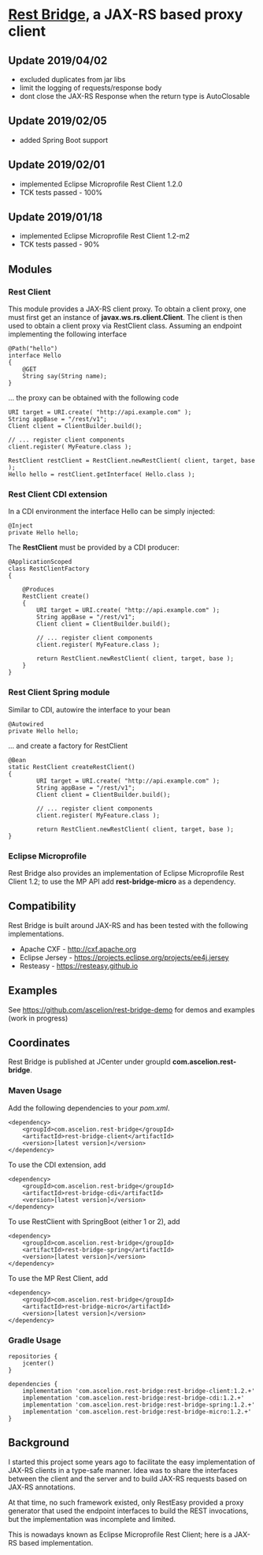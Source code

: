# [Rest Bridge](https://github.com/ascelion/rest-bridge), a JAX-RS based proxy client

## Update 2019/04/02

- excluded duplicates from jar libs
- limit the logging of requests/response body
- dont close the JAX-RS Response when the return type is AutoClosable

## Update 2019/02/05

- added Spring Boot support

## Update 2019/02/01

- implemented Eclipse Microprofile Rest Client 1.2.0
- TCK tests passed - 100%

## Update 2019/01/18

- implemented Eclipse Microprofile Rest Client 1.2-m2
- TCK tests passed - 90%


## Modules

### Rest Client

This module provides a JAX-RS client proxy. To obtain a client proxy, one must first get an instance of **javax.ws.rs.client.Client**.
The client is then used to obtain a client proxy via RestClient class. Assuming an endpoint implementing the following interface

	@Path("hello")
	interface Hello
	{
		@GET
		String say(String name);
	}

... the proxy can be obtained with the following code

	URI target = URI.create( "http://api.example.com" );
	String appBase = "/rest/v1";
	Client client = ClientBuilder.build();

	// ... register client components
	client.register( MyFeature.class );

	RestClient restClient = RestClient.newRestClient( client, target, base );
	Hello hello = restClient.getInterface( Hello.class );
	
### Rest Client CDI extension

In a CDI environment the interface Hello can be simply injected:

	@Inject
	private Hello hello;

The **RestClient** must be provided by a CDI producer:

	@ApplicationScoped
	class RestClientFactory
	{
	
		@Produces
		RestClient create()
		{
			URI target = URI.create( "http://api.example.com" );
			String appBase = "/rest/v1";
			Client client = ClientBuilder.build();

			// ... register client components
			client.register( MyFeature.class );

			return RestClient.newRestClient( client, target, base );
		}
	}
	
### Rest Client Spring module

Similar to CDI, autowire the interface to your bean

	@Autowired
	private Hello hello;

... and create a factory for RestClient

	@Bean
	static RestClient createRestClient()
	{
			URI target = URI.create( "http://api.example.com" );
			String appBase = "/rest/v1";
			Client client = ClientBuilder.build();

			// ... register client components
			client.register( MyFeature.class );

			return RestClient.newRestClient( client, target, base );
	}

### Eclipse Microprofile

Rest Bridge also provides an implementation of Eclipse Microprofile Rest Client 1.2; to use the MP API add **rest-bridge-micro** as a dependency.

## Compatibility

Rest Bridge is built around JAX-RS and has been tested with the following implementations.
 - Apache CXF - http://cxf.apache.org
 - Eclipse Jersey - https://projects.eclipse.org/projects/ee4j.jersey
 - Resteasy - https://resteasy.github.io

## Examples

See https://github.com/ascelion/rest-bridge-demo for demos and examples (work in progress)

## Coordinates

Rest Bridge is published at JCenter under groupId **com.ascelion.rest-bridge**.

### Maven Usage

Add the following dependencies to your *pom.xml*.

	<dependency>
		<groupId>com.ascelion.rest-bridge</groupId>
		<artifactId>rest-bridge-client</artifactId>
		<version>[latest version]</version>
	</dependency>

To use the CDI extension, add

	<dependency>
		<groupId>com.ascelion.rest-bridge</groupId>
		<artifactId>rest-bridge-cdi</artifactId>
		<version>[latest version]</version>
	</dependency>

To use RestClient with SpringBoot (either 1 or 2), add

	<dependency>
		<groupId>com.ascelion.rest-bridge</groupId>
		<artifactId>rest-bridge-spring</artifactId>
		<version>[latest version]</version>
	</dependency>

To use the MP Rest Client, add

	<dependency>
		<groupId>com.ascelion.rest-bridge</groupId>
		<artifactId>rest-bridge-micro</artifactId>
		<version>[latest version]</version>
	</dependency>

### Gradle Usage

	repositories {
		jcenter()
	}
	
	dependencies {
		implementation 'com.ascelion.rest-bridge:rest-bridge-client:1.2.+'
		implementation 'com.ascelion.rest-bridge:rest-bridge-cdi:1.2.+'
		implementation 'com.ascelion.rest-bridge:rest-bridge-spring:1.2.+'
		implementation 'com.ascelion.rest-bridge:rest-bridge-micro:1.2.+'
	}
 
## Background

I started this project some years ago to facilitate the easy implementation of JAX-RS clients in a type-safe manner. Idea was to share
the interfaces between the client and the server and to build JAX-RS requests based on JAX-RS annotations.

At that time, no such framework existed, only RestEasy provided a proxy generator that used the endpoint interfaces to build the REST
invocations, but the implementation was incomplete and limited.

This is nowadays known as Eclipse Microprofile Rest Client; here is a JAX-RS based implementation.

